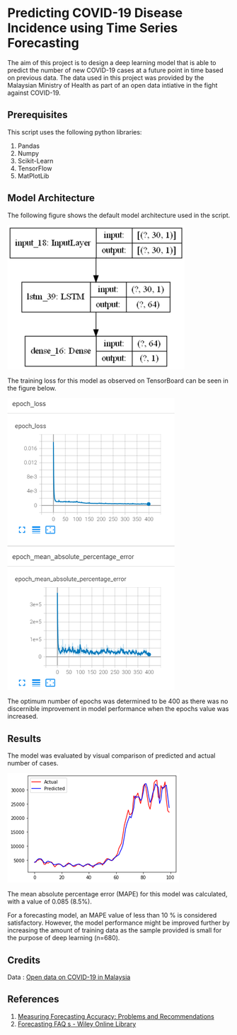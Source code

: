 # Predicting COVID-19 Disease Incidence using Time Series Forecasting

The aim of this project is to design a deep learning model that is able to predict the number of new COVID-19 cases at a future point in time based on previous data.
The data used in this project was provided by the Malaysian Ministry of Health as part of an open data intiative in the fight against COVID-19.

## Prerequisites

This script uses the following python libraries:
1. Pandas
2. Numpy
3. Scikit-Learn
4. TensorFlow
5. MatPlotLib

## Model Architecture
The following figure shows the default model architecture used in the script.

<img src="static/model_lstm.png" width="400">

The training loss for this model as observed on TensorBoard can be seen in the figure below.

![TensorBoard](static/tensorboard.png)

The optimum number of epochs was determined to be 400 as there was no discernible improvement in model performance when the epochs value was increased.

## Results

The model was evaluated by visual comparison of predicted and actual number of cases.

![Prediction plot](static/evaluation_graph.png)

The mean absolute percentage error (MAPE) for this model was calculated, with a value of 0.085 (8.5%).

For a forecasting model, an MAPE value of less than 10 % is considered satisfactory. However, the model performance might be improved further by increasing the amount of training data as the sample provided is small for the purpose of deep learning (n=680). 

## Credits

Data : [Open data on COVID-19 in Malaysia](https://github.com/MoH-Malaysia/covid19-public)

## References
1. [Measuring Forecasting Accuracy: Problems and Recommendations](https://www.researchgate.net/publication/282136084_Measuring_Forecasting_Accuracy_Problems_and_Recommendations_by_the_Example_of_SKU-Level_Judgmental_Adjustments)
2. [Forecasting FAQ s - Wiley Online Library](https://onlinelibrary.wiley.com/doi/pdf/10.1002/9781119199885.app1)

